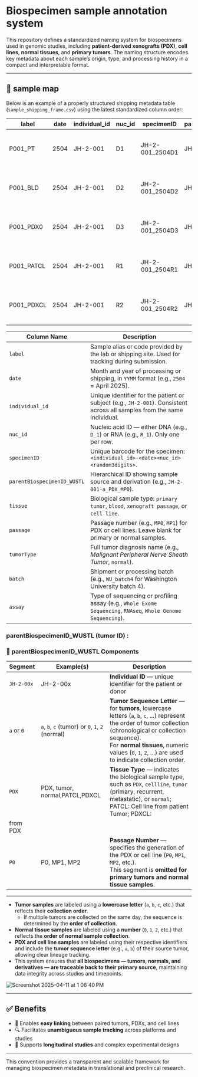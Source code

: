 # Biospecimen sample annotation system

This repository defines a standardized naming system for biospecimens used in genomic studies, including **patient-derived xenografts (PDX)**, **cell lines**, **normal tissues**, and **primary tumors**. The naming structure encodes key metadata about each sample’s origin, type, and processing history in a compact and interpretable format.

---
## 🧬 sample map


Below is an example of a properly structured shipping metadata table (`sample_shipping_frame.csv`) using the latest standardized column order:

| label       | date  | individual_id | nuc_id | specimenID             | parentBiospecimenID_WUSTL | tissue             | passage | tumorType                                | batch      | assay                    |
|-------------|-------|----------------|--------|-------------------------|-----------------------------|--------------------|---------|-------------------------------------------|------------|--------------------------|
| P001_PT     | 2504  | JH-2-001       | D1     | JH-2-001_2504D1         | JH-2-001-a_PT               | primary tumor      |         | Malignant Peripheral Nerve Sheath Tumor   | WU_batch4  | Whole Exome Sequencing   |
| P001_BLD    | 2504  | JH-2-001       | D2     | JH-2-001_2504D2         | JH-2-001-0_N                | blood              |         | Malignant Peripheral Nerve Sheath Tumor   | WU_batch4  | Whole Genome Sequencing  |
| P001_PDX0   | 2504  | JH-2-001       | D3     | JH-2-001_2504D3         | JH-2-001-a_PDX_MP0          | xenograft passage  | MP0     | Malignant Peripheral Nerve Sheath Tumor   | WU_batch4  | Whole Exome Sequencing   |
| P001_PATCL  | 2504  | JH-2-001       | R1     | JH-2-001_2504R1         | JH-2-001-b_PATCL_MP0        | cell line          | MP0     | Malignant Peripheral Nerve Sheath Tumor   | WU_batch4  | RNAseq                   |
| P001_PDXCL  | 2504  | JH-2-001       | R2     | JH-2-001_2504R2         | JH-2-001-a_PDXCL_MP1        | cell line          | MP1     | Malignant Peripheral Nerve Sheath Tumor   | WU_batch4  | RNAseq                   |

| Column Name                  | Description                                                                 |
|-----------------------------|-----------------------------------------------------------------------------|
| `label`                     | Sample alias or code provided by the lab or shipping site. Used for tracking during submission. |
| `date`                      | Month and year of processing or shipping, in `YYMM` format (e.g., `2504` = April 2025). |
| `individual_id`             | Unique identifier for the patient or subject (e.g., `JH-2-001`). Consistent across all samples from the same individual. |
| `nuc_id`                    | Nucleic acid ID — either DNA (e.g., `D_1`) or RNA (e.g., `R_1`). Only one per row. |
| `specimenID`                | Unique barcode for the specimen: `<individual_id>-<date><nuc_id><random3digits>`. |
| `parentBiospecimenID_WUSTL`| Hierarchical ID showing sample source and derivation (e.g., `JH-2-001-a_PDX_MP0`). |
| `tissue`                    | Biological sample type: `primary tumor`, `blood`, `xenograft passage`, or `cell line`. |
| `passage`                   | Passage number (e.g., `MP0`, `MP1`) for PDX or cell lines. Leave blank for primary or normal samples. |
| `tumorType`                 | Full tumor diagnosis name (e.g., *Malignant Peripheral Nerve Sheath Tumor*, `normal`). |
| `batch`                     | Shipment or processing batch (e.g., `WU_batch4` for Washington University batch 4). |
| `assay`                     | Type of sequencing or profiling assay (e.g., `Whole Exome Sequencing`, `RNAseq`, `Whole Genome Sequencing`). |


### parentBiospecimenID_WUSTL (tumor ID) :

### 📘 parentBiospecimenID_WUSTL Components

| Segment            | Example(s)                            | Description |
|--------------------|----------------------------------------|-------------|
| `JH-2-00x`         | JH-2-00x                               | **Individual ID** — unique identifier for the patient or donor |
| `a` or `0`         | `a`, `b`, `c` (tumor) or `0`, `1`, `2` (normal) | **Tumor Sequence Letter** — for **tumors**, lowercase letters (`a`, `b`, `c`, ...) represent the order of tumor collection (chronological or collection sequence).<br>For **normal tissues**, numeric values (`0`, `1`, `2`, ...) are used to indicate collection order. |
| `PDX`              | PDX, tumor, normal,PATCL,PDXCL         | **Tissue Type** — indicates the biological sample type, such as `PDX`, `cellline`, `tumor` (primary, recurrent, metastatic), or `normal`; PATCL: Cell line from patient Tumor; PDXCL: 
from PDX|
| `P0`               | P0, MP1, MP2                           | **Passage Number** — specifies the generation of the PDX or cell line (`P0`, `MP1`, `MP2`, etc.).<br>This segment is **omitted for primary tumors and normal tissue samples**. |


---
- **Tumor samples** are labeled using a **lowercase letter** (`a`, `b`, `c`, etc.) that reflects their **collection order**.
  - If multiple tumors are collected on the same day, the sequence is determined by the **order of collection**.
- **Normal tissue samples** are labeled using a **number** (`0`, `1`, `2`, etc.) that reflects the **order of normal sample collection**.
- **PDX and cell line samples** are labeled using their respective identifiers and include the **tumor sequence letter** (e.g., `a`, `b`) of their source tumor, allowing clear lineage tracking.
- This system ensures that **all biospecimens — tumors, normals, and derivatives — are traceable back to their primary source**, maintaining data integrity across studies and timepoints.

 
![Screenshot 2025-04-11 at 1 06 40 PM](https://github.com/user-attachments/assets/41d66505-61ae-4d23-ba2e-66801aca1b88)

---



## ✅ Benefits

- 🔗 Enables **easy linking** between paired tumors, PDXs, and cell lines  
- 🔍 Facilitates **unambiguous sample tracking** across platforms and studies  
- 🧪 Supports **longitudinal studies** and complex experimental designs

---

This convention provides a transparent and scalable framework for managing biospecimen metadata in translational and preclinical research.


